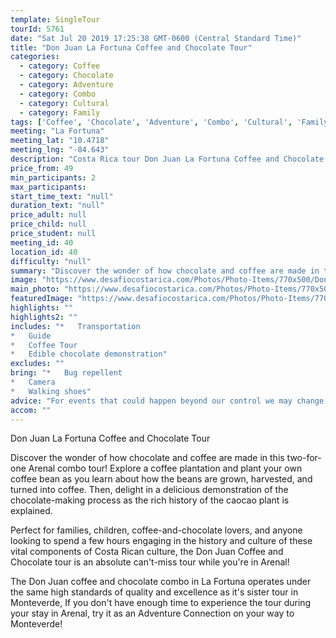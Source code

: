 ```yaml
---
template: SingleTour
tourId: 5761
date: "Sat Jul 20 2019 17:25:38 GMT-0600 (Central Standard Time)"
title: "Don Juan La Fortuna Coffee and Chocolate Tour"
categories: 
  - category: Coffee
  - category: Chocolate
  - category: Adventure
  - category: Combo
  - category: Cultural
  - category: Family
tags: ['Coffee', 'Chocolate', 'Adventure', 'Combo', 'Cultural', 'Family']
meeting: "La Fortuna"
meeting_lat: "10.4718"
meeting_lng: "-84.643"
description: "Costa Rica tour Don Juan La Fortuna Coffee and Chocolate Tour, id 5761"
price_from: 49
min_participants: 2
max_participants: 
start_time_text: "null"
duration_text: "null"
price_adult: null
price_child: null
price_student: null
meeting_id: 40
location_id: 40
difficulty: "null"
summary: "Discover the wonder of how chocolate and coffee are made in this two-for-one Arenal Combo tour! Explore a coffee plantation and plant your own coffee bean as you learn about how the beans are grown, harvested, and become coffee. Have a delicious demonstration of the chocolate-making process as the rich history of the caocao plant is explained."
image: "https://www.desafiocostarica.com/Photos/Photo-Items/770x500/Don-Juan-La-Fortuna-Coffee-and-Chocolate-Tour-1504725564.jpg"
main_photo: "https://www.desafiocostarica.com/Photos/Photo-Items/770x500/Don-Juan-La-Fortuna-Coffee-and-Chocolate-Tour-1504725564.jpg"
featuredImage: "https://www.desafiocostarica.com/Photos/Photo-Items/770x500/Don-Juan-La-Fortuna-Coffee-and-Chocolate-Tour-1504725564.jpg"
highlights: ""
highlights2: ""
includes: "*   Transportation
*   Guide
*   Coffee Tour
*   Edible chocolate demonstration"
excludes: ""
bring: "*   Bug repellent
*   Camera
*   Walking shoes"
advice: "For events that could happen beyond our control we may change to a more-suitable tour with an equal or similar adventure-appeal or offer other tour options so you don't miss out on a fun day in Costa Rica. We reserve the right to cancel a trip due to unfavorable conditions & will only run a tour according to our policies. Full refund is given if (on rare occasion) no tour is run.NOTE: We have an extra transport charge for hotels outside of our normal pick-up"
accom: ""
---
```

Don Juan La Fortuna Coffee and Chocolate Tour

Discover the wonder of how chocolate and coffee are made in this two-for-one Arenal combo tour! Explore a coffee plantation and plant your own coffee bean as you learn about how the beans are grown, harvested, and turned into coffee. Then, delight in a delicious demonstration of the chocolate-making process as the rich history of the caocao plant is explained.

Perfect for families, children, coffee-and-chocolate lovers, and anyone looking to spend a few hours engaging in the history and culture of these vital components of Costa Rican culture, the Don Juan Coffee and Chocolate tour is an absolute can't-miss tour while you're in Arenal!

The Don Juan coffee and chocolate combo in La Fortuna operates under the same high standards of quality and excellence as it's sister tour in Monteverde, If you don't have enough time to experience the tour during your stay in Arenal, try it as an Adventure Connection on your way to Monteverde!